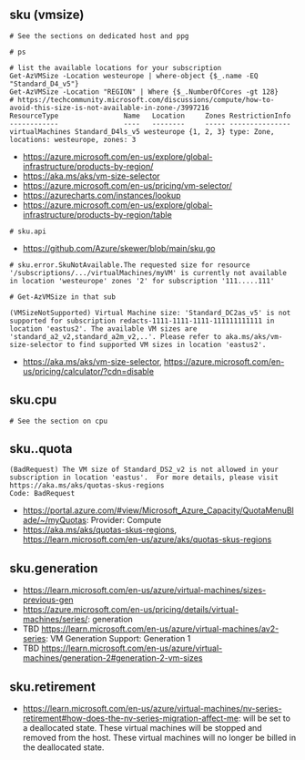 ## sku (vmsize)

```
# See the sections on dedicated host and ppg
```

```
# ps

# list the available locations for your subscription
Get-AzVMSize -Location westeurope | where-object {$_.name -EQ "Standard_D4_v5"}
Get-AzVMSize -Location "REGION" | Where {$_.NumberOfCores -gt 128}
# https://techcommunity.microsoft.com/discussions/compute/how-to-avoid-this-size-is-not-available-in-zone-/3997216
ResourceType                Name   Location     Zones RestrictionInfo
------------                ----   --------     ----- ---------------
virtualMachines Standard_D4ls_v5 westeurope {1, 2, 3} type: Zone, locations: westeurope, zones: 3
```

- https://azure.microsoft.com/en-us/explore/global-infrastructure/products-by-region/
- https://aka.ms/aks/vm-size-selector
- https://azure.microsoft.com/en-us/pricing/vm-selector/
- https://azurecharts.com/instances/lookup
- https://azure.microsoft.com/en-us/explore/global-infrastructure/products-by-region/table

```
# sku.api
```
- https://github.com/Azure/skewer/blob/main/sku.go

```
# sku.error.SkuNotAvailable.The requested size for resource '/subscriptions/.../virtualMachines/myVM' is currently not available in location 'westeurope' zones '2' for subscription '111.....111'

# Get-AzVMSize in that sub
```

```
(VMSizeNotSupported) Virtual Machine size: 'Standard_DC2as_v5' is not supported for subscription redacts-1111-1111-1111-111111111111 in location 'eastus2'. The available VM sizes are 'standard_a2_v2,standard_a2m_v2,..'. Please refer to aka.ms/aks/vm-size-selector to find supported VM sizes in location 'eastus2'.
```
- https://aka.ms/aks/vm-size-selector, https://azure.microsoft.com/en-us/pricing/calculator/?cdn=disable

## sku.cpu

```
# See the section on cpu
```

## sku..quota
```
(BadRequest) The VM size of Standard_DS2_v2 is not allowed in your subscription in location 'eastus'.  For more details, please visit https://aka.ms/aks/quotas-skus-regions
Code: BadRequest
```

- https://portal.azure.com/#view/Microsoft_Azure_Capacity/QuotaMenuBlade/~/myQuotas: Provider: Compute
- https://aka.ms/aks/quotas-skus-regions, https://learn.microsoft.com/en-us/azure/aks/quotas-skus-regions

## sku.generation

- https://learn.microsoft.com/en-us/azure/virtual-machines/sizes-previous-gen
- https://azure.microsoft.com/en-us/pricing/details/virtual-machines/series/: generation
- TBD https://learn.microsoft.com/en-us/azure/virtual-machines/av2-series: VM Generation Support: Generation 1
- TBD https://learn.microsoft.com/en-us/azure/virtual-machines/generation-2#generation-2-vm-sizes
  
## sku.retirement

- https://learn.microsoft.com/en-us/azure/virtual-machines/nv-series-retirement#how-does-the-nv-series-migration-affect-me: will be set to a deallocated state. These virtual machines will be stopped and removed from the host. These virtual machines will no longer be billed in the deallocated state.
